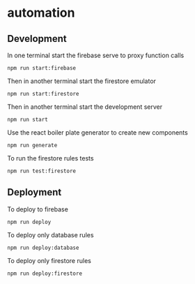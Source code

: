 # automation

## Development

In one terminal start the firebase serve to proxy function calls

```
npm run start:firebase
```

Then in another terminal start the firestore emulator

```
npm run start:firestore
```

Then in another terminal start the development server

```
npm run start
```

Use the react boiler plate generator to create new components

```
npm run generate
```

To run the firestore rules tests

```
npm run test:firestore
```

## Deployment

To deploy to firebase

```
npm run deploy
```

To deploy only database rules

```
npm run deploy:database
```

To deploy only firestore rules

```
npm run deploy:firestore
```
